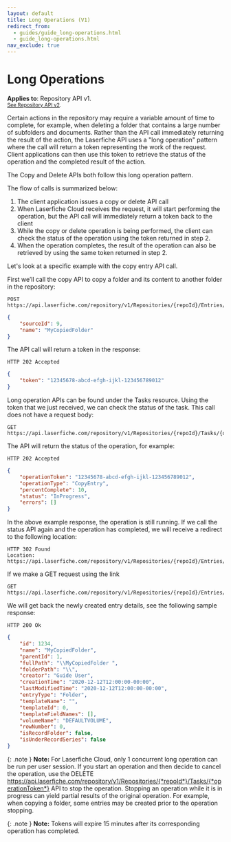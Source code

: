 ```yaml
---
layout: default
title: Long Operations (V1)
redirect_from:
  - guides/guide_long-operations.html
  - guide_long-operations.html
nav_exclude: true
---
```


<!--© 2024 Laserfiche.
See LICENSE-DOCUMENTATION and LICENSE-CODE in the project root for license information.-->

# Long Operations

**Applies to**: Repository API v1.
<br/>
<sup>[See Repository API v2](../guide_long-operations/).</sup>

Certain actions in the repository may require a variable amount of time to complete, for example, when deleting a folder that contains a large number of subfolders and documents. Rather than the API call immediately returning the result of the action, the Laserfiche API uses a "long operation" pattern where the call will return a token representing the work of the request. Client applications can then use this token to retrieve the status of the operation and the completed result of the action.

The Copy and Delete APIs both follow this long operation pattern.

The flow of calls is summarized below:

1. The client application issues a copy or delete API call
1. When Laserfiche Cloud receives the request, it will start performing the operation, but the API call will immediately return a token back to the client
1. While the copy or delete operation is being performed, the client can check the status of the operation using the token returned in step 2.
1. When the operation completes, the result of the operation can also be retrieved by using the same token returned in step 2.

Let's look at a specific example with the copy entry API call.

First we’ll call the copy API to copy a folder and its content to another folder in the repository:

```
POST https://api.laserfiche.com/repository/v1/Repositories/{repoId}/Entries/{destinationEntryId}/Laserfiche.Repository.Folder/children/CopyAsync
```
```json
{
    "sourceId": 9,
    "name": "MyCopiedFolder"
}
```

The API call will return a token in the response:

```
HTTP 202 Accepted
```
```json
{
    "token": "12345678-abcd-efgh-ijkl-123456789012"
}
```

Long operation APIs can be found under the Tasks resource. Using the token that we just received, we can check the status of the task. This call does not have a request body:

```
GET https://api.laserfiche.com/repository/v1/Repositories/{repoId}/Tasks/{operationToken}
```

The API will return the status of the operation, for example:

```
HTTP 202 Accepted
```
```json
{
    "operationToken": "12345678-abcd-efgh-ijkl-123456789012",
    "operationType": "CopyEntry",
    "percentComplete": 10,
    "status": "InProgress",
    "errors": []
}
```

In the above example response, the operation is still running. If we call the status API again and the operation has completed, we will receive a redirect to the following location:

```
HTTP 302 Found
Location: https://api.laserfiche.com/repository/v1/Repositories/{repoId}/Entries/{newlyCreatedEntryId}
```

If we make a GET request using the link

```
GET https://api.laserfiche.com/repository/v1/Repositories/{repoId}/Entries/{newlyCreatedEntryId}
```

We will get back the newly created entry details, see the following sample response:

```
HTTP 200 Ok
```
```json
{
    "id": 1234,
    "name": "MyCopiedFolder",
    "parentId": 1,
    "fullPath": "\\MyCopiedFolder ",
    "folderPath": "\\",
    "creator": "Guide User",
    "creationTime": "2020-12-12T12:00:00-00:00",
    "lastModifiedTime": "2020-12-12T12:00:00-00:00",
    "entryType": "Folder",
    "templateName": "",
    "templateId": 0,
    "templateFieldNames": [],
    "volumeName": "DEFAULTVOLUME",
    "rowNumber": 0,
    "isRecordFolder": false,
    "isUnderRecordSeries": false
}
```

{: .note }
**Note:** For Laserfiche Cloud, only 1 concurrent long operation can be run per user session. If you start an operation and then decide to cancel the operation, use the DELETE https://api.laserfiche.com/repository/v1/Repositories/{*repoId*}/Tasks/{*operationToken*} API to stop the operation. Stopping an operation while it is in progress can yield partial results of the original operation. For example, when copying a folder, some entries may be created prior to the operation stopping.

{: .note }
**Note:** Tokens will expire 15 minutes after its corresponding operation has completed.
